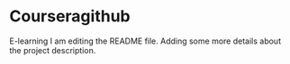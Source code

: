 # Courseragithub
E-learning
I am editing the README file. Adding some more details about the project description.
